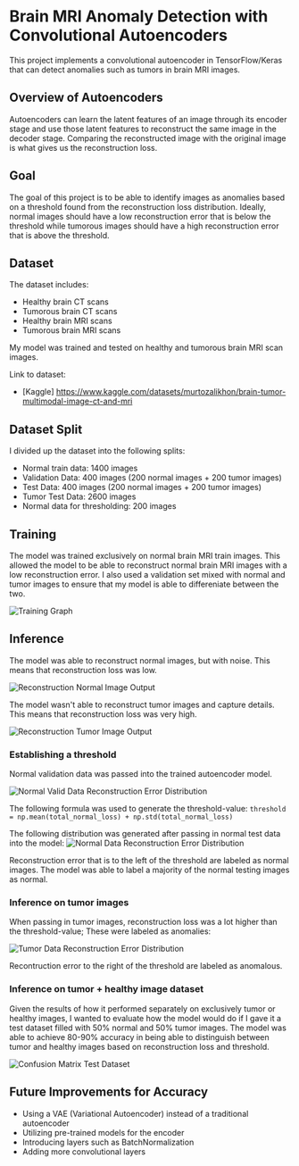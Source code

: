 # Brain MRI Anomaly Detection with Convolutional Autoencoders

This project implements a convolutional autoencoder in TensorFlow/Keras that can detect anomalies such as tumors in brain MRI images.

## Overview of Autoencoders
Autoencoders can learn the latent features of an image through its encoder stage and use those latent features to reconstruct the same image in the decoder stage. Comparing the reconstructed image with the original image is what gives us the reconstruction loss.

## Goal
The goal of this project is to be able to identify images as anomalies based on a threshold found from the reconstruction loss distribution. Ideally, normal images should have a low reconstruction error that is below the threshold while tumorous images should have a high reconstruction error that is above the threshold.

## Dataset

The dataset includes:
- Healthy brain CT scans
- Tumorous brain CT scans
- Healthy brain MRI scans
- Tumorous brain MRI scans

My model was trained and tested on healthy and tumorous brain MRI scan images.

Link to dataset:
- [Kaggle] https://www.kaggle.com/datasets/murtozalikhon/brain-tumor-multimodal-image-ct-and-mri

## Dataset Split
I divided up the dataset into the following splits:
- Normal train data: 1400 images
- Validation Data: 400 images (200 normal images + 200 tumor images)
- Test Data: 400 images (200 normal images + 200 tumor images)
- Tumor Test Data: 2600 images
- Normal data for thresholding: 200 images

## Training
The model was trained exclusively on normal brain MRI train images. This allowed the model to be able to reconstruct normal brain MRI images with a low reconstruction error. I also used a validation set mixed with normal and tumor images to ensure that my model is able to differeniate between the two.

![Training Graph](assets/train_results.png)

## Inference
The model was able to reconstruct normal images, but with noise. This means that reconstruction loss was low.

![Reconstruction Normal Image Output](assets/reconstruction_normal_img.png)

The model wasn't able to reconstruct tumor images and capture details. This means that reconstruction loss was very high.

![Reconstruction Tumor Image Output](assets/reconstruction_tumor_img.png)

### Establishing a threshold

Normal validation data was passed into the trained autoencoder model. 

![Normal Valid Data Reconstruction Error Distribution](assets/normal_valid_loss_distribution.png)

The following formula was used to generate the threshold-value: `threshold = np.mean(total_normal_loss) + np.std(total_normal_loss)`

The following distribution was generated after passing in normal test data into the model:
![Normal Data Reconstruction Error Distribution](assets/normal_test_loss_distribution.png)

Reconstruction error that is to the left of the threshold are labeled as normal images. The model was able to label a majority of the normal testing images as normal.

### Inference on tumor images

When passing in tumor images, reconstruction loss was a lot higher than the threshold-value; These were labeled as anomalies:

![Tumor Data Reconstruction Error Distribution](assets/tumor_loss_distribution.png)

Recontruction error to the right of the threshold are labeled as anomalous.

### Inference on tumor + healthy image dataset

Given the results of how it performed separately on exclusively tumor or healthy images, I wanted to evaluate how the model would do if I gave it a test dataset filled with 50% normal and 50% tumor images. The model was able to achieve 80-90% accuracy in being able to distinguish between tumor and healthy images based on reconstruction loss and threshold.

![Confusion Matrix Test Dataset](assets/cm_test_data.png)

## Future Improvements for Accuracy
- Using a VAE (Variational Autoencoder) instead of a traditional autoencoder
- Utilizing pre-trained models for the encoder
- Introducing layers such as BatchNormalization
- Adding more convolutional layers
